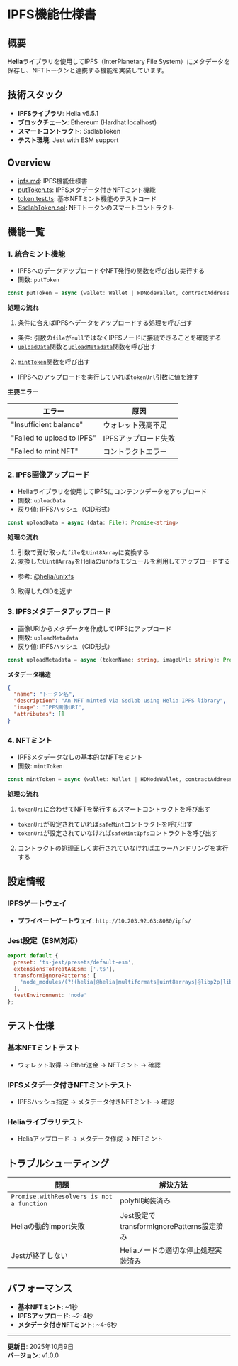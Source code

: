 # IPFS機能仕様書

## 概要

**Helia**ライブラリを使用してIPFS（InterPlanetary File System）にメタデータを保存し、NFTトークンと連携する機能を実装しています。

## 技術スタック

- **IPFSライブラリ**: Helia v5.5.1
- **ブロックチェーン**: Ethereum (Hardhat localhost)
- **スマートコントラクト**: SsdlabToken
- **テスト環境**: Jest with ESM support

## Overview

- [ipfs.md](/docs/ipfs.md): IPFS機能仕様書
- [putToken.ts](/frontend/src/components/putToken.ts): IPFSメタデータ付きNFTミント機能
- [token.test.ts](/frontend/test/token.test.ts): 基本NFTミント機能のテストコード
- [SsdlabToken.sol](/contracts/contracts/SsdlabToken.sol): NFTトークンのスマートコントラクト

## 機能一覧

### 1. 統合ミント機能

- IPFSへのデータアップロードやNFT発行の関数を呼び出し実行する
- 関数: `putToken`

```typescript
const putToken = async (wallet: Wallet | HDNodeWallet, contractAddress: string, tokenName: string, file: File | null): Promise<TransactionReceipt>
```

**処理の流れ**

1. 条件に合えばIPFSへデータをアップロードする処理を呼び出す
  - 条件: 引数の`file`が`null`ではなくIPFSノードに接続できることを確認する
  - [`uploadData`](#2-ipfs画像アップロード)関数と[`uploadMetadata`](#3-ipfsメタデータアップロード)関数を呼び出す
2. [`mintToken`](#4-nftミント)関数を呼び出す
  - IFPSへのアップロードを実行していれば`tokenUrl`引数に値を渡す

**主要エラー**

| エラー | 原因 |
|---|---|
| "Insufficient balance" | ウォレット残高不足 |
| "Failed to upload to IPFS" | IPFSアップロード失敗 |
| "Failed to mint NFT" | コントラクトエラー |

### 2. IPFS画像アップロード

- Heliaライブラリを使用してIPFSにコンテンツデータをアップロード
- 関数: `uploadData`
- 戻り値: IPFSハッシュ（CID形式）

```typescript
const uploadData = async (data: File): Promise<string>
```

**処理の流れ**

1. 引数で受け取った`file`を`Uint8Array`に変換する
2. 変換した`Uint8Array`をHeliaのunixfsモジュールを利用してアップロードする
  - 参考: [@helia/unixfs](https://ipfs.github.io/helia/modules/_helia_unixfs.index.html)
3. 取得したCIDを返す

### 3. IPFSメタデータアップロード

- 画像URIからメタデータを作成してIPFSにアップロード
- 関数: `uploadMetadata`
- 戻り値: IPFSハッシュ（CID形式）

```typescript
const uploadMetadata = async (tokenName: string, imageUrl: string): Promise<string>
```

**メタデータ構造**

```json
{
  "name": "トークン名",
  "description": "An NFT minted via Ssdlab using Helia IPFS library",
  "image": "IPFS画像URI",
  "attributes": []
}
```

### 4. NFTミント

- IPFSメタデータなしの基本的なNFTをミント
- 関数: `mintToken`

```typescript
const mintToken = async (wallet: Wallet | HDNodeWallet, contractAddress: string, tokenName: string, tokenUri?: string): Promise<TransactionReceipt>
```

**処理の流れ**

1. `tokenUri`に合わせてNFTを発行するスマートコントラクトを呼び出す
  - `tokenUri`が設定されていれば`safeMint`コントラクトを呼び出す
  - `tokenUri`が設定されていなければ`safeMintIpfs`コントラクトを呼び出す
2. コントラクトの処理正しく実行されていなければエラーハンドリングを実行する

## 設定情報

### IPFSゲートウェイ
- **プライベートゲートウェイ**: `http://10.203.92.63:8080/ipfs/`

### Jest設定（ESM対応）
```javascript
export default {
  preset: 'ts-jest/presets/default-esm',
  extensionsToTreatAsEsm: ['.ts'],
  transformIgnorePatterns: [
    'node_modules/(?!(helia|@helia|multiformats|uint8arrays|@libp2p|libp2p)/)'
  ],
  testEnvironment: 'node'
};
```

## テスト仕様

### 基本NFTミントテスト
- ウォレット取得 → Ether送金 → NFTミント → 確認

### IPFSメタデータ付きNFTミントテスト  
- IPFSハッシュ指定 → メタデータ付きNFTミント → 確認

### Heliaライブラリテスト
- Heliaアップロード → メタデータ作成 → NFTミント

## トラブルシューティング

| 問題 | 解決方法 |
|---|---|
| `Promise.withResolvers is not a function` | polyfill実装済み |
| Heliaの動的import失敗 | Jest設定でtransformIgnorePatterns設定済み |
| Jestが終了しない | Heliaノードの適切な停止処理実装済み |

## パフォーマンス

- **基本NFTミント**: ~1秒
- **IPFSアップロード**: ~2-4秒  
- **メタデータ付きNFTミント**: ~4-6秒

---
**更新日**: 2025年10月9日  
**バージョン**: v1.0.0


